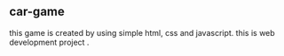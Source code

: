 ## car-game
this game is created by using  simple html, css and javascript.
this is web development project .